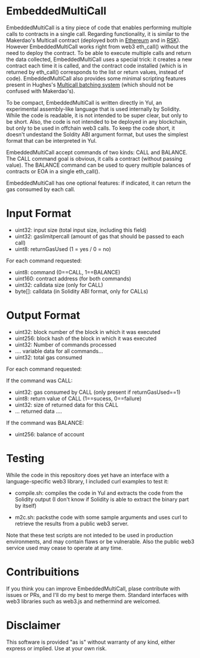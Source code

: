 # EmbeddedMultiCall
EmbeddedMultiCall is a tiny piece of code that enables performing multiple calls to contracts in a single call. Regarding functionality, it is similar to the Makerdao's Multicall contract (deployed both in [Ethereum](https://github.com/makerdao/multicall) and in [RSK](https://github.com/makerdao/multicall)). However EmbeddedMultiCall works right from web3 eth_call() without the need to deploy the contract. To be able to execute multiple calls and return the data collected, EmbeddedMultiCall uses a special trick: it creates a new contract each time it is called, and the contract code installed (which is in returned by eth_call() corresponds to the list or return values, instead of code).
EmbeddedMultiCall also provides some minimal scripting features present in Hughes's [Multicall batching system](https://dl.acm.org/doi/abs/10.1145/3457337.3457839)  (which should not be confused with Makerdao's).

To be compact, EmbeddedMultiCall is written directly in Yul, an experimental assembly-like language that is used internally by Solidity. While the code is readable, it is not intended to be super clear, but only to be short. Also, the code is not intended to be deployed in any blockchain, but only to be used in offchain web3 calls. To keep the code short, it doesn't undestand the Soldity ABI argument format, but uses the simplest format that can be interpreted in Yul.

EmbeddedMultiCall accept commands of two kinds: CALL and BALANCE. The CALL command goal is obvious, it calls a contract (without passing value). The BALANCE command can be used to query multiple balances of contracts or EOA in a single eth_call().

EmbeddedMultiCall has one optional features: if indicated, it can return the gas consumed by each call.

# Input Format

* uint32: input size (total input size, including this field)
* uint32: gaslimitpercall (amount of gas that should be passed to each call)
* uint8: returnGasUsed (1 = yes / 0 = no)

For each command requested:

* uint8: command (0==CALL, 1==BALANCE)
* uint160: contract address (for both commands)
* uint32: calldata size (only for CALL)
* byte[]: calldata (in Solidity ABI format, only for CALLs)


# Output Format

* uint32: block number of the block in which it was executed 
* uint256: block hash of the block in which it was executed
* uint32: Number of commands processed
* .... variable data for all commands...
* uint32: total gas consumed

For each command requested:

If the command was CALL:
* uint32: gas consumed by CALL (only present if returnGasUsed==1)
* uint8: return value of CALL (1==sucess, 0==failure)
* uint32: size of returned data for this CALL
* ... returned data ....

If the command was BALANCE:
* uint256: balance of account

# Testing

While the code in this repository does yet have an interface with a language-specific web3 library, I included curl examples to test it:

* compile.sh: compiles the code in Yul and extracts the code from the Solidity output (I don't know if Solidity is able to extract the binary part by itself)

* m2c.sh: packsthe code with some sample arguments and uses curl to retrieve the results from a public web3 server.
 
Note that these test scripts are not inteded to be used in production environments, and may contain flaws or be vulnerable. Also the public web3 service used may cease to operate at any time.

# Contribuitions

If you think you can improve EmbeddedMultiCall, plase contribute with issues or PRs, and I'll do my best to merge them. Standard interfaces with web3 libraries such as web3.js and nethermind are welcomed.

# Disclaimer

This software is provided "as is" without warranty of any kind, either express or implied. Use at your own risk.

